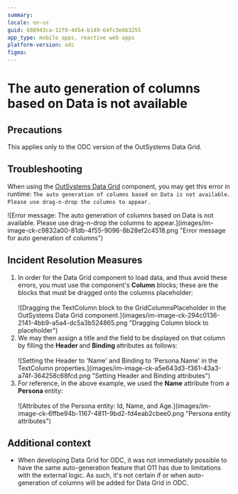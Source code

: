 ```yaml
---
summary: 
locale: en-us
guid: 688943ca-12f0-4454-b149-64fc3e6b3255
app_type: mobile apps, reactive web apps
platform-version: odc
figma:
---
```


<h1>The auto generation of columns based on Data is not available</h1>

<h2>Precautions</h2>

<p>This applies only to the ODC version of the OutSystems Data Grid.</p>

<h2>Troubleshooting</h2>

<p>When using the <a href="https://www.outsystems.com/forge/component-overview/15929/outsystems-data-grid-odc">OutSystems Data Grid</a> component, you may get this error in runtime: <code class="editorCode">The auto generation of columns based on Data is not available. Please use drag-n-drop the columns to appear.</code></p>

<p>![Error message: The auto generation of columns based on Data is not available. Please use drag-n-drop the columns to appear.](images/im-image-ck-c9832a00-81db-4f55-9096-8b28ef2c4518.png "Error message for auto generation of columns")</p>

<p> </p>

<h2>Incident Resolution Measures</h2>

<ol>
    <li>In order for the Data Grid component to load data, and thus avoid these errors, you must use the component's <strong>Column</strong> blocks; these are the blocks that must be dragged onto the columns placeholder:<br/>
    <br/>
    ![Dragging the TextColumn block to the GridColumnsPlaceholder in the OutSystems Data Grid component.](images/im-image-ck-294c0136-2141-4bb9-a5a4-dc5a3b524865.png "Dragging Column block to placeholder")<br/>
     </li>
    <li>We may then assign a title and the field to be displayed on that column by filling the <strong>Header </strong>and <strong>Binding </strong>attributes as follows:<br/>
    <br/>
    ![Setting the Header to 'Name' and Binding to 'Persona.Name' in the TextColumn properties.](images/im-image-ck-a5e643d3-f361-43a3-a74f-364258c68fcd.png "Setting Header and Binding attributes")<br/>
     </li>
    <li>For reference, in the above example, we used the <strong>Name</strong> attribute from a <strong>Persona </strong>entity:<br/>
    <br/>
    ![Attributes of the Persona entity: Id, Name, and Age.](images/im-image-ck-6ffbe94b-1167-4811-9bd2-fd4eab2cbee0.png "Persona entity attributes")<br/>
     </li>
</ol>

<h2>Additional context</h2>

<ul>
    <li>When developing Data Grid for ODC, it was not immediately possible to have the same auto-generation feature that O11 has due to limitations with the external logic. As such, it's not certain if or when auto-generation of columns will be added for Data Grid in ODC.</li>
</ul>

